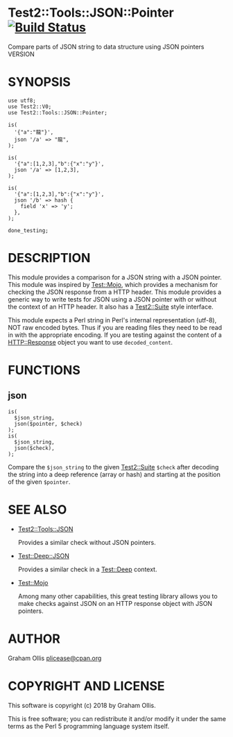 # Test2::Tools::JSON::Pointer [![Build Status](https://secure.travis-ci.org/plicease/Test2-Tools-JSON-Pointer.png)](http://travis-ci.org/plicease/Test2-Tools-JSON-Pointer)

Compare parts of JSON string to data structure using JSON pointers VERSION

# SYNOPSIS

    use utf8;
    use Test2::V0;
    use Test2::Tools::JSON::Pointer;
    
    is(
      '{"a":"龍"}',
      json '/a' => "龍",
    );
    
    is(
      '{"a":[1,2,3],"b":{"x":"y"}',
      json '/a' => [1,2,3],
    );
    
    is(
      '{"a":[1,2,3],"b":{"x":"y"}',
      json '/b' => hash {
        field 'x' => 'y';
      },
    );
    
    done_testing;

# DESCRIPTION

This module provides a comparison for a JSON string with a JSON pointer.  This
module was inspired by [Test::Mojo](https://metacpan.org/pod/Test::Mojo), which provides a mechanism for checking
the JSON response from a HTTP header.  This module provides a generic way to
write tests for JSON using a JSON pointer with or without the context of an
HTTP header.  It also has a [Test2::Suite](https://metacpan.org/pod/Test2::Suite) style interface.

This module expects a Perl string in Perl's internal representation (utf-8),
NOT raw encoded bytes.  Thus if you are reading files they need to be read
in with the appropriate encoding.  If you are testing against the content
of a [HTTP::Response](https://metacpan.org/pod/HTTP::Response) object you want to use `decoded_content`.

# FUNCTIONS

## json

    is(
      $json_string,
      json($pointer, $check)
    );
    is(
      $json_string,
      json($check),
    );

Compare the `$json_string` to the given [Test2::Suite](https://metacpan.org/pod/Test2::Suite) `$check` after
decoding the string into a deep reference (array or hash) and starting
at the position of the given `$pointer`.

# SEE ALSO

- [Test2::Tools::JSON](https://metacpan.org/pod/Test2::Tools::JSON)

    Provides a similar check without JSON pointers.

- [Test::Deep::JSON](https://metacpan.org/pod/Test::Deep::JSON)

    Provides a similar check in a [Test::Deep](https://metacpan.org/pod/Test::Deep) context.

- [Test::Mojo](https://metacpan.org/pod/Test::Mojo)

    Among many other capabilities, this great testing library allows you to make checks against JSON on
    an HTTP response object with JSON pointers.

# AUTHOR

Graham Ollis <plicease@cpan.org>

# COPYRIGHT AND LICENSE

This software is copyright (c) 2018 by Graham Ollis.

This is free software; you can redistribute it and/or modify it under
the same terms as the Perl 5 programming language system itself.
